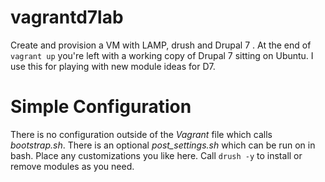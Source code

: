 # vagrantd7lab
Create and provision a VM with LAMP, drush and Drupal 7 .  At the end of `vagrant up` you're left with a working copy of Drupal 7 sitting on Ubuntu. I use this for playing with new module ideas for D7. 

# Simple Configuration 
There is no configuration outside of the _Vagrant_ file which calls _bootstrap.sh_. There is an optional _post_settings.sh_ which can be run on in bash. Place any customizations you like here. Call `drush -y` to install or remove modules as you need. 
